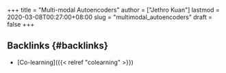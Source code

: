 +++
title = "Multi-modal Autoencoders"
author = ["Jethro Kuan"]
lastmod = 2020-03-08T00:27:00+08:00
slug = "multimodal_autoencoders"
draft = false
+++

## Backlinks {#backlinks}

-   [Co-learning]({{< relref "colearning" >}})

